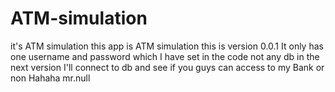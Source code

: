 # ATM-simulation
it's ATM simulation 
this app is ATM simulation 
this is version 0.0.1 
It only has one username and password which I have set in the code not any db
in the next version I'll connect to db and see if you guys can access to my Bank or non Hahaha
mr.null
